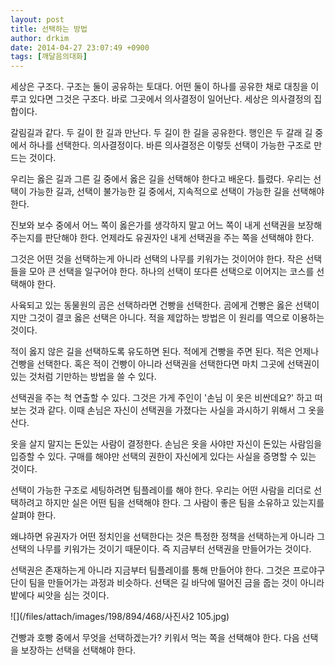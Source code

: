 ```yaml
---
layout: post
title: 선택하는 방법
author: drkim
date: 2014-04-27 23:07:49 +0900
tags: [깨달음의대화]
---
```

  


세상은 구조다. 구조는 둘이 공유하는 토대다. 어떤 둘이 하나를 공유한 채로 대칭을 이루고 있다면 그것은 구조다. 바로 그곳에서 의사결정이 일어난다. 세상은 의사결정의 집합이다. 

  


갈림길과 같다. 두 길이 한 길과 만난다. 두 길이 한 길을 공유한다. 행인은 두 갈래 길 중에서 하나를 선택한다. 의사결정이다. 바른 의사결정은 이렇듯 선택이 가능한 구조로 만드는 것이다. 

  


우리는 옳은 길과 그른 길 중에서 옳은 길을 선택해야 한다고 배운다. 틀렸다. 우리는 선택이 가능한 길과, 선택이 불가능한 길 중에서, 지속적으로 선택이 가능한 길을 선택해야 한다.

  


진보와 보수 중에서 어느 쪽이 옳은가를 생각하지 말고 어느 쪽이 내게 선택권을 보장해 주는지를 판단해야 한다. 언제라도 유권자인 내게 선택권을 주는 쪽을 선택해야 한다. 

  


그것은 어떤 것을 선택하는게 아니라 선택의 나무를 키워가는 것이어야 한다. 작은 선택들을 모아 큰 선택을 일구어야 한다. 하나의 선택이 또다른 선택으로 이어지는 코스를 선택해야 한다. 

  


사육되고 있는 동물원의 곰은 선택하라면 건빵을 선택한다. 곰에게 건빵은 옳은 선택이지만 그것이 결코 옳은 선택은 아니다. 적을 제압하는 방법은 이 원리를 역으로 이용하는 것이다. 

  


적이 옳지 않은 길을 선택하도록 유도하면 된다. 적에게 건빵을 주면 된다. 적은 언제나 건빵을 선택한다. 혹은 적이 건빵이 아니라 선택권을 선택한다면 마치 그곳에 선택권이 있는 것처럼 기만하는 방법을 쓸 수 있다.

  


선택권을 주는 척 연출할 수 있다. 그것은 가게 주인이 '손님 이 옷은 비싼데요?' 하고 떠보는 것과 같다. 이때 손님은 자신이 선택권을 가졌다는 사실을 과시하기 위해서 그 옷을 산다. 

  


옷을 살지 말지는 돈있는 사람이 결정한다. 손님은 옷을 사야만 자신이 돈있는 사람임을 입증할 수 있다. 구매를 해야만 선택의 권한이 자신에게 있다는 사실을 증명할 수 있는 것이다. 

  


선택이 가능한 구조로 세팅하려면 팀플레이를 해야 한다. 우리는 어떤 사람을 리더로 선택하려고 하지만 실은 어떤 팀을 선택해야 한다. 그 사람이 좋은 팀을 소유하고 있는지를 살펴야 한다. 

  


왜냐하면 유권자가 어떤 정치인을 선택한다는 것은 특정한 정책을 선택하는게 아니라 그 선택의 나무를 키워가는 것이기 때문이다. 즉 지금부터 선택권을 만들어가는 것이다. 

  


선택권은 존재하는게 아니라 지금부터 팀플레이를 통해 만들어야 한다. 그것은 프로야구단이 팀을 만들어가는 과정과 비슷하다. 선택은 길 바닥에 떨어진 금을 줍는 것이 아니라 밭에다 씨앗을 심는 것이다. 

  



 ![](/files/attach/images/198/894/468/사진사2 105.jpg) 

  


건빵과 호빵 중에서 무엇을 선택하겠는가? 키워서 먹는 쪽을 선택해야 한다. 다음 선택을 보장하는 선택을 선택해야 한다.